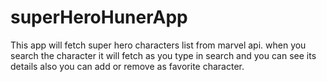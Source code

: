 # superHeroHunerApp
This app will fetch super hero characters list from marvel api. when you search the character it will fetch as you type in search and you can see its details also you can add or remove as favorite character.
